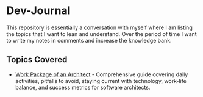 # Dev-Journal
This repository is essentially a conversation with myself where I am listing the topics that I want to lean and understand. Over the period of time I want to write my notes in comments and increase the knowledge bank.

## Topics Covered

- [Work Package of an Architect](architect-work-package.md) - Comprehensive guide covering daily activities, pitfalls to avoid, staying current with technology, work-life balance, and success metrics for software architects.
